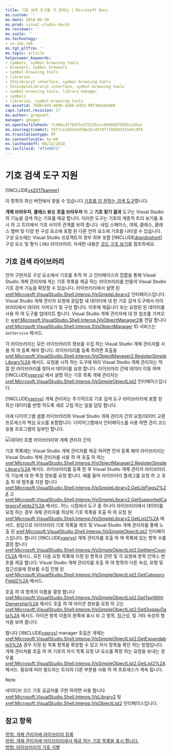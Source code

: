 ```yaml
---
title: 기호 검색 도구를 지 원하는 | Microsoft Docs
ms.custom: ''
ms.date: 2018-06-30
ms.prod: visual-studio-dev14
ms.reviewer: ''
ms.suite: ''
ms.technology:
- vs-ide-sdk
ms.tgt_pltfrm: ''
ms.topic: article
helpviewer_keywords:
- symbols, symbol-browsing tools
- browsers, symbol browsers
- symbol-browsing tools
- libraries
- IVsLibrary2 interface, symbol-browsing tools
- IVsSimpleLibrary2 interface, symbol-browsing tools
- symbol-browsing tools, library manager
- symbols
- libraries, symbol-browsing tools
ms.assetid: 70d8c9e5-4b0b-4a69-b3b3-90f36debe880
caps.latest.revision: 27
ms.author: gregvanl
manager: ghogen
ms.openlocfilehash: 7c406cdf7b975e37522bccc0d45687593b1a35ac
ms.sourcegitcommit: 55f7ce2d5d2e458e35c45787f1935b237ee5c9f8
ms.translationtype: MT
ms.contentlocale: ko-KR
ms.lasthandoff: 08/22/2018
ms.locfileid: "47549673"
---
```

# <a name="supporting-symbol-browsing-tools"></a>기호 검색 도구 지원
[!INCLUDE[vs2017banner](../../includes/vs2017banner.md)]

이 항목의 최신 버전에서 찾을 수 있습니다 [기호를 지 원하는 검색 도구](https://docs.microsoft.com/visualstudio/extensibility/internals/supporting-symbol-browsing-tools)합니다.  
  
**개체 브라우저**, **클래스 뷰**를 **호출 브라우저** 하 고 **기호 찾기 결과** 도구는 Visual Studio의 기능을 검색 하는 기호를 제공 합니다. 이러한 도구는 기호의 계층적 트리 보기를 표시 하 고 트리에서 기호 사이의 관계를 보여 줍니다. 네임 스페이스, 개체, 클래스, 클래스 멤버 및 다양 한 구성 요소에 포함 된 다른 언어 요소에 기호를 나타낼 수 있습니다. 구성 요소에는 Visual Studio 프로젝트의 경우 외부 포함 [!INCLUDE[dnprdnshort](../../includes/dnprdnshort-md.md)] 구성 요소 및 형식 (.tlb) 라이브러리. 자세한 내용은 [코드 구조 보기](../../ide/viewing-the-structure-of-code.md)를 참조하세요.  
  
## <a name="symbol-browsing-libraries"></a>기호 검색 라이브러리  
 언어 구현자로 구성 요소에서 기호를 추적 하 고 인터페이스의 집합을 통해 Visual Studio 개체 관리자에 게는 기호 목록을 제공 하는 라이브러리를 만들어 Visual Studio 기호 검색 기능을 확장할 수 있습니다. 라이브러리에서 설명 된 <xref:Microsoft.VisualStudio.Shell.Interop.IVsSimpleLibrary2> 인터페이스입니다. Visual Studio 개체 관리자 요청에 응답할 새 데이터에 대 한 기호 검색 도구에서 라이브러리에서 데이터 가져오기 및 구성 합니다. 이후에 채웁니다 또는 요청된 된 데이터를 사용 하 여 도구를 업데이트 합니다. Visual Studio 개체 관리자에 대 한 참조를 가져오는 <xref:Microsoft.VisualStudio.Shell.Interop.IVsObjectManager2>를 전달 합니다 <xref:Microsoft.VisualStudio.Shell.Interop.SVsObjectManager> ID 서비스는 `GetService` 메서드.  
  
 각 라이브러리는 모든 라이브러리의 정보를 수집 하는 Visual Studio 개체 관리자를 사용 하 여 등록 해야 합니다. 라이브러리를 등록 하려면 호출을 <xref:Microsoft.VisualStudio.Shell.Interop.IVsObjectManager2.RegisterSimpleLibrary%2A> 메서드. 요청을 시작 하는 도구에 따라 Visual Studio 개체 관리자는 적절 한 라이브러리를 찾아서 데이터를 요청 합니다. 라이브러리 간에 데이터 이동 하며 [!INCLUDE[vsprvs](../../includes/vsprvs-md.md)] 에서 설명 하는 기호 목록 개체 관리자는 <xref:Microsoft.VisualStudio.Shell.Interop.IVsSimpleObjectList2> 인터페이스입니다.  
  
 [!INCLUDE[vsprvs](../../includes/vsprvs-md.md)] 개체 관리자는 주기적으로 기호 검색 도구 라이브러리에 포함 된 최신 데이터를 반영 하도록 새로 고침 하는 일을 담당 합니다.  
  
 아래 다이어그램 샘플 라이브러리와 Visual Studio 개체 관리자 간의 요청/데이터 교환 프로세스의 핵심 요소를 포함합니다. 다이어그램에서 인터페이스를 사용 하면 관리 코드 응용 프로그램의 일부인 합니다.  
  
 ![데이터 흐름 라이브러리와 개체 관리자 간의](../../extensibility/internals/media/callbrowserdiagram.gif "CallBrowserDiagram")  
  
 기호 목록에는 Visual Studio 개체 관리자를 제공 하려면 먼저 등록 해야 라이브러리는 Visual Studio 개체 관리자를 사용 하 여 호출 하 여는 <xref:Microsoft.VisualStudio.Shell.Interop.IVsObjectManager2.RegisterSimpleLibrary%2A> 메서드. 라이브러리를 등록 한 후 Visual Studio 개체 관리자 라이브러리의 기능에 대 한 특정 정보를 요청 합니다. 예를 들어 라이브러리 플래그를 요청 하 고 호출 하 여 범주를 지원 합니다 <xref:Microsoft.VisualStudio.Shell.Interop.IVsSimpleLibrary2.GetLibFlags2%2A> 고 <xref:Microsoft.VisualStudio.Shell.Interop.IVsSimpleLibrary2.GetSupportedCategoryFields2%2A> 메서드. 어느 시점에서 도구 중 하나이 라이브러리에서 데이터를 요청 하는 경우 개체 관리자를 최상위 기호 목록을 호출 하 여 요청 된 <xref:Microsoft.VisualStudio.Shell.Interop.IVsSimpleLibrary2.GetList2%2A> 메서드. 응답으로 라이브러리 기호 목록을 제조 및 Visual Studio 개체 관리자를 통해 노출 된 <xref:Microsoft.VisualStudio.Shell.Interop.IVsSimpleObjectList2> 인터페이스입니다. 합니다 [!INCLUDE[vsprvs](../../includes/vsprvs-md.md)] 개체 관리자를 호출 하 여 목록에 있는 항목 수를 결정 합니다 <xref:Microsoft.VisualStudio.Shell.Interop.IVsSimpleObjectList2.GetItemCount%2A> 메서드. 모든 다음 요청 목록에 지정 된 항목과 관련 및 각 요청에 항목 인덱스 번호를 제공 합니다. Visual Studio 개체 관리자를 호출 하 여 항목의 다른 속성, 유형 및 접근성을에 정보를 수집 진행 된 <xref:Microsoft.VisualStudio.Shell.Interop.IVsSimpleObjectList2.GetCategoryField2%2A> 메서드.  
  
 호출 하 여 항목의 이름을 결정 합니다 <xref:Microsoft.VisualStudio.Shell.Interop.IVsSimpleObjectList2.GetTextWithOwnership%2A> 메서드 호출 하 여 아이콘 정보를 요청 하 고는 <xref:Microsoft.VisualStudio.Shell.Interop.IVsSimpleObjectList2.GetDisplayData%2A> 메서드. 아이콘 항목 이름의 왼쪽에 표시 되 고 항목, 접근성, 및 기타 속성의 형식을 보여 줍니다.  
  
 합니다 [!INCLUDE[vsprvs](../../includes/vsprvs-md.md)] manager 호출은 개체는 <xref:Microsoft.VisualStudio.Shell.Interop.IVsSimpleObjectList2.GetExpandable3%2A> 경우 지정 된 목록 항목을 확장할 수 있고 자식 항목을 확인 하는 방법입니다. 개체 관리자를 호출 하 여 기호의 자식 목록 요청 UI 요소를 확장 하는 요청을 보내는 경우를 <xref:Microsoft.VisualStudio.Shell.Interop.IVsSimpleObjectList2.GetList2%2A> 메서드. 필요에 따라 빌드되는 트리의 다른 부분을 사용 하 여 프로세스가 계속 됩니다.  
  
> [!NOTE]
>  네이티브 코드 기호 공급자를 구현 하려면 사용 합니다 <xref:Microsoft.VisualStudio.Shell.Interop.IVsLibrary2> 및 <xref:Microsoft.VisualStudio.Shell.Interop.IVsObjectList2> 인터페이스입니다.  
  
## <a name="see-also"></a>참고 항목  
 [방법: 개체 관리자에 라이브러리 등록](../../extensibility/internals/how-to-register-a-library-with-the-object-manager.md)   
 [방법: 개체 관리자에 라이브러리에서 제공 하는 기호 목록을 표시 합니다.](../../extensibility/internals/how-to-expose-lists-of-symbols-provided-by-the-library-to-the-object-manager.md)   
 [방법: 라이브러리의 기호 식별](../../extensibility/internals/how-to-identify-symbols-in-a-library.md)

